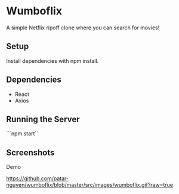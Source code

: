 # Wumboflix

A simple Netflix ripoff clone where you can search for movies!

## Setup

Install dependencies with npm install.

## Dependencies
- React
- Axios

## Running the Server
```npm start``

## Screenshots
Demo

https://github.com/patar-nguyen/wumboflix/blob/master/src/images/wumboflix.gif?raw=true
